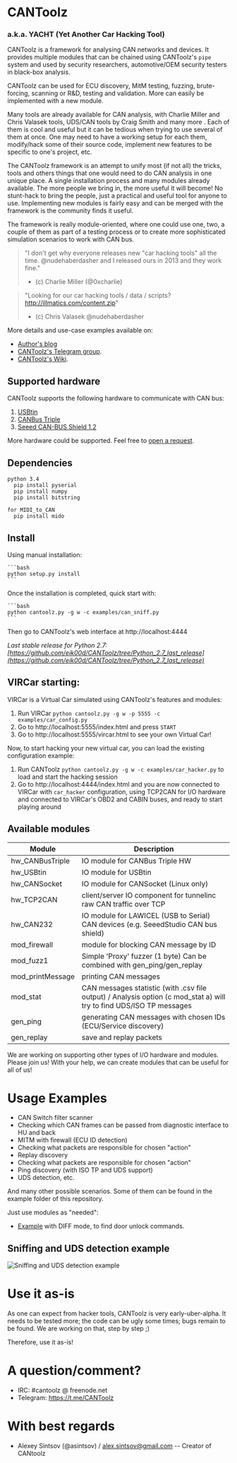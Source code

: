 # CANToolz
### a.k.a. YACHT (Yet Another Car Hacking Tool)

CANToolz is a framework for analysing CAN networks and devices. It provides multiple modules that can be chained using
CANToolz's `pipe` system and used by security researchers, automotive/OEM security testers in black-box analysis.

CANToolz can be used for ECU discovery, MitM testing, fuzzing, brute-forcing, scanning or R&D, testing and validation.
More can easily be implemented with a new module.

Many tools are already available for CAN analysis, with Charlie Miller and Chris Valasek tools, UDS/CAN tools by Craig
Smith and many more . Each of them is cool and useful but it can be tedious when trying to use several of them at once.
One may need to have a working setup for each them, modify/hack some of their source code, implement new features to be
specific to one's project, etc.

The CANToolz framework is an attempt to unify most (if not all) the tricks, tools and others things that one would need
to do CAN analysis in one unique place. A single installation process and many modules already available. The more
people we bring in, the more useful it will become! No stunt-hack to bring the people, just a practical and useful tool
for anyone to use. Implementing new modules is fairly easy and can be merged with the framework is the community finds
it useful.

The framework is really module-oriented, where one could use one, two, a couple of them as part of a testing process or
to create more sophisticated simulation scenarios to work with CAN bus.

> "I don't get why everyone releases new "car hacking tools" all the time. @nudehaberdasher and I released ours in 2013
> and they work fine."
> - (c) Charlie Miller (@0xcharlie)

> "Looking for our car hacking tools / data / scripts? http://illmatics.com/content.zip"
> - (c) Chris Valasek @nudehaberdasher

More details and use-case examples available on:

+ [Author's blog](http://asintsov.blogspot.de/)
+ [CANToolz's Telegram group](https://t.me/CANToolz).
+ [CANToolz's Wiki](https://github.com/CANToolz/CANToolz/wiki).

## Supported hardware

CANToolz supports the following hardware to communicate with CAN bus:

1. [USBtin](http://www.fischl.de/usbtin/)
2. [CANBus Triple](https://canb.us/)
3. [Seeed CAN-BUS Shield 1.2](https://www.seeedstudio.com/CAN-BUS-Shield-V1.2-p-2256.html)

More hardware could be supported. Feel free to [open a request](https://github.com/CANToolz/CANToolz/issues).

## Dependencies

    python 3.4
      pip install pyserial
      pip install numpy
      pip install bitstring

    for MIDI_to_CAN
      pip install mido

## Install

Using manual installation:

    ```bash
    python setup.py install
    ```

Once the installation is completed, quick start with:

    ```bash
    python cantoolz.py -g w -c examples/can_sniff.py
    ```

Then go to CANToolz's web interface at http://localhost:4444

*Last stable release for Python 2.7: [https://github.com/eik00d/CANToolz/tree/Python_2.7_last_release](https://github.com/eik00d/CANToolz/tree/Python_2.7_last_release)*

## VIRCar starting:

VIRCar is a Virtual Car simulated using CANToolz's features and modules:

1. Run VIRCar `python cantoolz.py -g w -p 5555 -c examples/car_config.py`
2. Go to http://localhost:5555/index.html and press `START`
3. Go to http://localhost:5555/vircar.html to see your own Virtual Car!

Now, to start hacking your new virtual car, you can load the existing configuration example:

1. Run CANToolz `python cantoolz.py -g w -c examples/car_hacker.py` to load and start the hacking session
2. Go to http://localhost:4444/index.html and you are now connected to VIRCar with `car_hacker` configuration, using
   TCP2CAN for I/O hardware and connected to VIRCar's OBD2 and CABIN buses, and ready to start playing around

## Available modules

Module | Description
------ | -----------
hw_CANBusTriple | IO module for CANBus Triple HW
hw_USBtin | IO module for USBtin
hw_CANSocket | IO module for CANSocket (Linux only)
hw_TCP2CAN | client/server IO component for tunnelinc raw CAN traffic over TCP
hw_CAN232 | IO module for LAWICEL (USB to Serial) CAN devices (e.g. SeeedStudio CAN bus shield)
mod_firewall | module for blocking CAN message by ID
mod_fuzz1 | Simple 'Proxy' fuzzer  (1 byte) Can be combined with gen_ping/gen_replay
mod_printMessage | printing CAN messages
mod_stat | CAN messages statistic (with .csv file output) / Analysis option (c mod_stat a) will try to find UDS/ISO TP messages
gen_ping | generating CAN messages with chosen IDs (ECU/Service discovery)
gen_replay | save and replay packets

We are working on supporting other types of I/O hardware and modules. Please join us! With your help, we can create
modules that can be useful for all of us!

# Usage Examples

- CAN Switch filter scanner
 - Checking which CAN frames can be passed from diagnostic interface to HU and back
- MITM with firewall (ECU ID detection)
 - Checking what packets are responsible for chosen "action"
- Replay discovery
 - Checking what packets are responsible for chosen "action"
- Ping discovery (with ISO TP and UDS support)
 - UDS detection, etc.

And many other possible scenarios. Some of them can be found in the example folder of this repository.

Just use modules as "needed":

+ [Example](https://asintsov.blogspot.de/2016/04/cantoolz-modstat-diff-mode.html) with DIFF mode, to find door unlock commands.

## Sniffing and UDS detection example

![Sniffing and UDS detection example](https://camo.githubusercontent.com/e9d71e7de801c2f82c2ff4d408c7e737ea1342e2/687474703a2f2f696d6167697a65722e696d616765736861636b2e75732f76322f31303234783736387139302f3932322f537873466b4b2e706e67)

# Use it as-is

As one can expect from hacker tools, CANToolz is very early-uber-alpha. It needs to be tested more; the code can be
ugly some times; bugs remain to be found. We are working on that, step by step ;)

Therefore, use it as-is!

# A question/comment?

+ IRC: #cantoolz @ freenode.net
+ Telegram: https://t.me/CANToolz

# With best regards

+ Alexey Sintsov (@asintsov) / alex.sintsov@gmail.com -- Creator of CANtoolz
